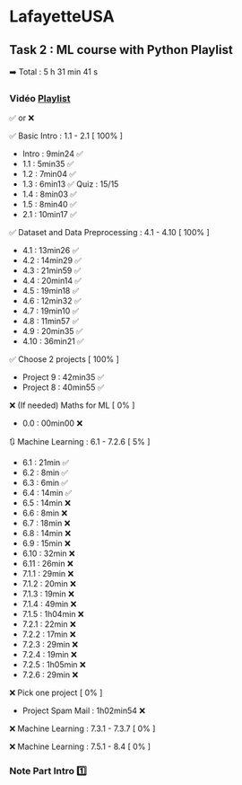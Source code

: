 # LafayetteUSA
## Task 2 : ML course with Python Playlist
➡️ Total : 5 h 31 min 41 s

### Vidéo [Playlist]([https://www.youtube.com/watch?v=r-uOLxNrNk8]) 

✅ or ❌

✅ Basic Intro : 1.1 - 2.1 [ 100% ]
  - Intro : 9min24 ✅
  - 1.1 : 5min35 ✅
  - 1.2 : 7min04 ✅
  - 1.3 : 6min13 ✅ Quiz : 15/15
  - 1.4 : 8min03 ✅
  - 1.5 : 8min40 ✅
  - 2.1 : 10min17 ✅

✅ Dataset and Data Preprocessing : 4.1 - 4.10 [ 100% ]
  - 4.1 : 13min26 ✅
  - 4.2 : 14min29 ✅
  - 4.3 : 21min59 ✅
  - 4.4 : 20min14 ✅
  - 4.5 : 19min18 ✅
  - 4.6 : 12min32 ✅
  - 4.7 : 19min10 ✅
  - 4.8 : 11min57 ✅
  - 4.9 : 20min35 ✅
  - 4.10 : 36min21 ✅

✅ Choose 2 projects [ 100% ]
  - Project 9 : 42min35 ✅
  - Project 8 : 40min55 ✅

❌ (If needed) Maths for ML [ 0% ]
  - 0.0 : 00min00 ❌

🔃 Machine Learning : 6.1 - 7.2.6 [ 5% ]
  - 6.1 : 21min ✅
  - 6.2 : 8min ✅
  - 6.3 : 6min ✅
  - 6.4 : 14min ✅
  - 6.5 : 14min ❌
  - 6.6 : 8min ❌
  - 6.7 : 18min ❌
  - 6.8 : 14min ❌
  - 6.9 : 15min ❌
  - 6.10 : 32min ❌
  - 6.11 : 26min ❌
  - 7.1.1 : 29min ❌
  - 7.1.2 : 20min ❌
  - 7.1.3 : 19min ❌
  - 7.1.4 : 49min ❌
  - 7.1.5 : 1h04min ❌
  - 7.2.1 : 22min ❌
  - 7.2.2 : 17min ❌
  - 7.2.3 : 29min ❌
  - 7.2.4 : 19min ❌
  - 7.2.5 : 1h05min ❌
  - 7.2.6 : 29min ❌

❌ Pick one project [ 0% ]
  - Project Spam Mail : 1h02min54 ❌

❌ Machine Learning : 7.3.1 - 7.3.7 [ 0% ]

❌ Machine Learning : 7.5.1 - 8.4 [ 0% ]

### Note Part Intro 1️⃣
